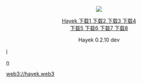 


<div style="text-align:center"><a href="/cn/hayek.html" > <img src="/imgs/128.png" /></a></div>
<p align="center">
<a href="http://178.18.242.172/ipns/k51qzi5uqu5dk1vuvvrl4m6285idnfrjo5xj5d1xsf48k63nqfi3eeuqgubr6y/fdroid/release/hayek-fdroid-arm64-v8a-release.apk" > Hayek  下载1 </a>
<a href="http://185.8.166.154/ipns/k51qzi5uqu5dk1vuvvrl4m6285idnfrjo5xj5d1xsf48k63nqfi3eeuqgubr6y/fdroid/release/hayek-fdroid-arm64-v8a-release.apk" > 下载2 </a>
<a href="http://91.107.200.167:8080/ipns/k51qzi5uqu5dk1vuvvrl4m6285idnfrjo5xj5d1xsf48k63nqfi3eeuqgubr6y/fdroid/release/hayek-fdroid-arm64-v8a-release.apk" > 下载3 </a>
<a href="http://46.101.242.131:8080/ipns/k51qzi5uqu5dk1vuvvrl4m6285idnfrjo5xj5d1xsf48k63nqfi3eeuqgubr6y/fdroid/release/hayek-fdroid-arm64-v8a-release.apk" > 下载4 </a><br>
<a href="http://3.130.34.197:8080/ipns/k51qzi5uqu5dk1vuvvrl4m6285idnfrjo5xj5d1xsf48k63nqfi3eeuqgubr6y/fdroid/release/hayek-fdroid-arm64-v8a-release.apk" > 下载5 </a>
<a href="http://46.4.226.207:8080/ipns/k51qzi5uqu5dk1vuvvrl4m6285idnfrjo5xj5d1xsf48k63nqfi3eeuqgubr6y/fdroid/release/hayek-fdroid-arm64-v8a-release.apk" > 下载6 </a>
<a href="https://t.hayek.link/fdroid/release/hayek-fdroid-arm64-v8a-release.apk" > 下载7 </a>
  <a href="http://ubuntu.4fff.com/fdroid/release/hayek-fdroid-arm64-v8a-release.apk" > 下载8 </a>
</p>
<p align="center">Hayek 0.2.10 dev
</p>

<a href="ipfs://QmXDPFVN6eevj5fbY6wmPozxK2sXJcNzT3ADWEjr3Et329/down.html" > i </a>

<a href="IPns://k51qzi5uqu5dk1vuvvrl4m6285idnfrjo5xj5d1xsf48k63nqfi3eeuqgubr6y/" > n </a>

<a href="web3://hayek.web3/">web3://hayek.web3</a>

